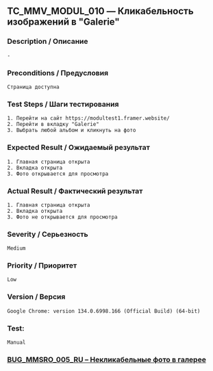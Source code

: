 ## TC_MMV_MODUL_010 — Кликабельность изображений в "Galerie"

### Description / Описание
    -

### Preconditions / Предусловия
    Страница доступна

### Test Steps / Шаги тестирования
    1. Перейти на сайт https://modultest1.framer.website/
    2. Перейти в вкладку "Galerie"
    3. Выбрать любой альбом и кликнуть на фото

### Expected Result / Ожидаемый результат
    1. Главная страница открыта
    2. Вкладка открыта
    3. Фото открывается для просмотра

### Actual Result / Фактический результат
    1. Главная страница открыта
    2. Вкладка открыта
    3. Фото не открывается для просмотра

### Severity / Серьезность
    Medium

### Priority / Приоритет
    Low

### Version / Версия
    Google Chrome: version 134.0.6998.166 (Official Build) (64-bit)

### Test: 
    Manual

### [BUG_MMSRO_005_RU – Некликабельные фото в галерее](../../bug_reports/BUG_MMSRO_005_RU.md)